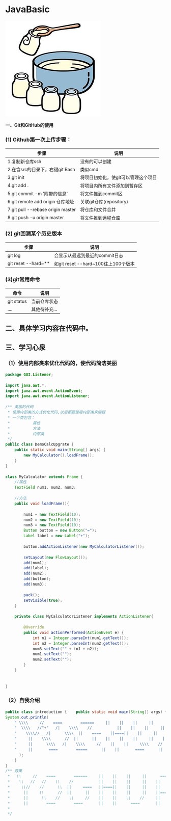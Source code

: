 # JavaBasic

![](https://github.com/yoghurts-sy/JavaBasic/blob/master/u%3D4274393615%2C4090509011%26fm%3D26%26gp%3D0.jpg)

**一、Git和GitHub的使用**  

### (1) Github第一次上传步骤：  
步骤 | 说明
------------- | ------------------------------------
1.复制新仓库ssh | 没有的可以创建
2.在含src的目录下，右键git Bash | 类似cmd
3.git init | 将项目初始化，使git可以管理这个项目  
4.git add . | 将项目内所有文件添加到暂存区  
5.git commit -m '附带的信息' | 将文件推到commit区  
6.git remote add origin 仓库地址	| 关联git仓库(repository)  
7.git pull --rebase origin master | 将仓库和文件合并  
8.git push -u origin master | 将文件推到远程仓库  		  

### (2) git回溯某个历史版本  
步骤 | 说明
------------- | --------------------------------------------------
git log | 会显示从最远到最近的commit日志
git reset --hard~** | 如git reset --hard~100往上100个版本

### (3)git常用命令  
命令 | 说明
------------- | ---------------
git status | 当前仓库状态
.... | 其他待补充...

## 二、具体学习内容在代码中。

## 三、学习心泉

### （1）使用内部类来优化代码的，使代码简洁美丽

```java
package GUI.Listener;

import java.awt.*;
import java.awt.event.ActionEvent;
import java.awt.event.ActionListener;

/** 美丽的代码
 * 使用内部类的方式优化代码,以后都要使用内部类来编程
 * 一个类包含：
 *          属性
 *          方法
 *  		内部类
 */
public class DemoCalcUpgrate {
    public static void main(String[] args) {
        new MyCalculator().loadFrame();
    }
}

class MyCalculator extends Frame {
    //属性
    TextField num1, num2, num3;

    //方法
    public void loadFrame(){

        num1 = new TextField(10);
        num2 = new TextField(10);
        num3 = new TextField(10);
        Button button = new Button("=");
        Label label = new Label("+");

        button.addActionListener(new MyCalculatorListener());

        setLayout(new FlowLayout());
        add(num1);
        add(label);
        add(num2);
        add(button);
        add(num3);

        pack();
        setVisible(true);
    }

    private class MyCalculatorListener implements ActionListener{

        @Override
        public void actionPerformed(ActionEvent e) {
            int n1 = Integer.parseInt(num1.getText());
            int n2 = Integer.parseInt(num2.getText());
            num3.setText("" + (n1 + n2));
            num1.setText("");
            num2.setText("");
        }
    }


}
```

### （2）自我介绍

```java
public class introduction {    public static void main(String[] args) {        
System.out.println(
    " \\\\     //    ====        ======     ||    ||    ||     ||      =====      ===========\n"   +
    "  \\\\   //"+"   /|    \\\\    //           ||    ||    ||     ||    ||     \\\\        ||\n" + 
    "    \\\\//   /|      \\\\  ||    ====    ||====||    ||     ||    ||     //        ||\n"      +     
    "     ||    \\\\      //  ||      ||    ||    ||    ||     ||    ||=====          ||\n"        +  
    "     ||      \\\\   /|    \\\\     //    ||    ||     \\\\    //    ||    \\\\         ||\n"  +
    "     ||       ====        =====      ||    ||       ====      ||     \\\\        ||"       
      );   
    }
}
/** 效果
 *   \\     //    ====        ======     ||    ||    ||     ||      =====      ========  
 *    \\   //   //    \\    //           ||    ||    ||     ||    ||     \\       ||
 *     \\//    //      \\  ||     ====   ||====||    ||     ||    ||     //       ||
 *      ||     \\      //  ||      ||    ||    ||    ||     ||    ||=====         ||
 *      ||      \\    //    \\     //    ||    ||    \\    //     ||    \\        ||
 *      ||        ====        ====       ||    ||      ====       ||     \\       ||
 *
 */
```



